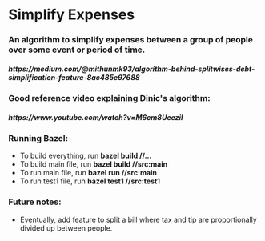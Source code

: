 <h1>Simplify Expenses</h1>
<h3>An algorithm to simplify expenses between a group of people over some event or period of time.</h3>
<h5>https://medium.com/@mithunmk93/algorithm-behind-splitwises-debt-simplification-feature-8ac485e97688</h5>
<h3>Good reference video explaining Dinic's algorithm:</h3>
<h5>https://www.youtube.com/watch?v=M6cm8UeeziI</h5>
<h3>Running Bazel:</h3>
<ul>
<li>To build everything, run <b>bazel build //...</b></li>
<li>To build main file, run <b>bazel build //src:main</b></li>
<li>To run main file, run <b>bazel run //src:main</b></li>
<li>To run test1 file, run <b>bazel test1 //src:test1</b></li>
</ul>
<h3>Future notes:</h3>
<ul>
<li>Eventually, add feature to split a bill where tax and tip are proportionally divided up between people.</li>
</ul>
